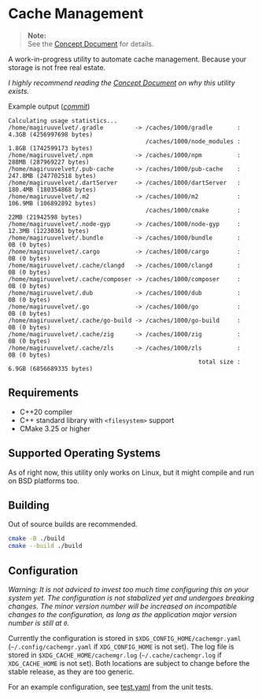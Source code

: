 # Cache Management

> **Note:**\
> See the [Concept Document](./CONCEPT.md) for details.

A work-in-progress utility to automate cache management.
Because your storage is not free real estate.

*I highly recommend reading the [Concept Document](./CONCEPT.md) on why this utility exists.*

Example output ([*commit*](https://github.com/magiruuvelvet/cache-management/commit/3e5188a1b24e28aef8bf599fe8409b4e76926e5c))

```
Calculating usage statistics...
/home/magiruuvelvet/.gradle         -> /caches/1000/gradle       :    4.3GB (4256997698 bytes)
                                       /caches/1000/node_modules :    1.8GB (1742599173 bytes)
/home/magiruuvelvet/.npm            -> /caches/1000/npm          :    288MB (287969227 bytes)
/home/magiruuvelvet/.pub-cache      -> /caches/1000/pub-cache    :  247.8MB (247702518 bytes)
/home/magiruuvelvet/.dartServer     -> /caches/1000/dartServer   :  180.4MB (180354868 bytes)
/home/magiruuvelvet/.m2             -> /caches/1000/m2           :  106.9MB (106892892 bytes)
                                       /caches/1000/cmake        :     22MB (21942598 bytes)
/home/magiruuvelvet/.node-gyp       -> /caches/1000/node-gyp     :   12.3MB (12230361 bytes)
/home/magiruuvelvet/.bundle         -> /caches/1000/bundle       :       0B (0 bytes)
/home/magiruuvelvet/.cargo          -> /caches/1000/cargo        :       0B (0 bytes)
/home/magiruuvelvet/.cache/clangd   -> /caches/1000/clangd       :       0B (0 bytes)
/home/magiruuvelvet/.cache/composer -> /caches/1000/composer     :       0B (0 bytes)
/home/magiruuvelvet/.dub            -> /caches/1000/dub          :       0B (0 bytes)
/home/magiruuvelvet/.go             -> /caches/1000/go           :       0B (0 bytes)
/home/magiruuvelvet/.cache/go-build -> /caches/1000/go-build     :       0B (0 bytes)
/home/magiruuvelvet/.cache/zig      -> /caches/1000/zig          :       0B (0 bytes)
/home/magiruuvelvet/.cache/zls      -> /caches/1000/zls          :       0B (0 bytes)
                                                      total size :    6.9GB (6856689335 bytes)
```

## Requirements

- C++20 compiler
- C++ standard library with `<filesystem>` support
- CMake 3.25 or higher

## Supported Operating Systems

As of right now, this utility only works on Linux, but it might compile and run on BSD platforms too.

## Building

Out of source builds are recommended.

```sh
cmake -B ./build
cmake --build ./build
```

## Configuration

*Warning: It is not adviced to invest too much time configuring this on your system yet.*
*The configuration is not stabalized yet and undergoes breaking changes.*
*The minor version number will be increased on incompatible changes to the configuration,*
*as long as the application major version number is still at `0`.*

Currently the configuration is stored in `$XDG_CONFIG_HOME/cachemgr.yaml`
(`~/.config/cachemgr.yaml` if `XDG_CONFIG_HOME` is not set).
The log file is stored in `$XDG_CACHE_HOME/cachemgr.log`
(`~/.cache/cachemgr.log` if `XDG_CACHE_HOME` is not set).
Both locations are subject to change before the stable release, as they
are too generic.

For an example configuration, see [test.yaml](./test/assets/test.yaml) from the unit tests.
